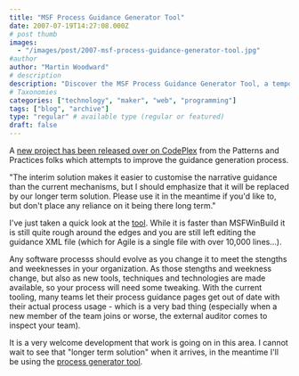 ```yaml
---
title: "MSF Process Guidance Generator Tool"
date: 2007-07-19T14:27:08.000Z
# post thumb
images:
  - "/images/post/2007-msf-process-guidance-generator-tool.jpg"
#author
author: "Martin Woodward"
# description
description: "Discover the MSF Process Guidance Generator Tool, a temporary solution designed to enhance and customise process guidance effectively."
# Taxonomies
categories: ["technology", "maker", "web", "programming"]
tags: ["blog", "archive"]
type: "regular" # available type (regular or featured)
draft: false
---
```


A [new project has been released over on CodePlex](http://www.codeplex.com/process/Release/ProjectReleases.aspx?ReleaseId=5626) from the Patterns and Practices folks which attempts to improve the guidance generation process.

"The interim solution makes it easier to customise the narrative guidance than the current mechanisms, but I should emphasize that it will be replaced by our longer term solution. Please use it in the meantime if you'd like to, but don't place any reliance on it being there long term."

I've just taken a quick look at the [tool](http://www.codeplex.com/process/Release/ProjectReleases.aspx?ReleaseId=5626). While it is faster than MSFWinBuild it is still quite rough around the edges and you are still left editing the guidance XML file (which for Agile is a single file with over 10,000 lines...).

Any software processs should evolve as you change it to meet the stengths and weeknesses in your organization. As those stengths and weekness change, but also as new tools, techniques and technologies are made available, so your process will need some tweaking. With the current tooling, many teams let their process guidance pages get out of date with their actual process usage - which is a very bad thing (especially when a new member of the team joins or worse, the external auditor comes to inspect your team).

It is a very welcome development that work is going on in this area. I cannot wait to see that "longer term solution" when it arrives, in the meantime I'll be using the [process generator tool](http://www.codeplex.com/process/Release/ProjectReleases.aspx).
